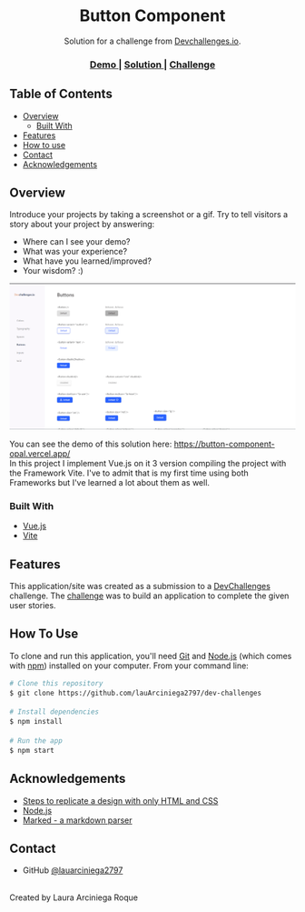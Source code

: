 <!-- Please update value in the {}  -->

<h1 align="center">Button Component</h1>

<div align="center">
   Solution for a challenge from  <a href="http://devchallenges.io" target="_blank">Devchallenges.io</a>.
</div>

<div align="center">
  <h3>
    <a href="https://button-component-opal.vercel.app/">
      Demo
    </a>
    <span> | </span>
    <a href="https://github.com/lauArciniega2797/dev-challenges">
      Solution
    </a>
    <span> | </span>
    <a href="https://devchallenges.io/challenges/ohgVTyJCbm5OZyTB2gNY">
      Challenge
    </a>
  </h3>
</div>

<!-- TABLE OF CONTENTS -->

## Table of Contents

- [Overview](#overview)
  - [Built With](#built-with)
- [Features](#features)
- [How to use](#how-to-use)
- [Contact](#contact)
- [Acknowledgements](#acknowledgements)

<!-- OVERVIEW -->

## Overview

Introduce your projects by taking a screenshot or a gif. Try to tell visitors a story about your project by answering:

- Where can I see your demo?
- What was your experience?
- What have you learned/improved?
- Your wisdom? :)

<img src="/ButtonsComponent/src/assets/images/buttonComponentPage.gif" title="Gif principal page Challenge">
<br>
<p>
  You can see the demo of this solution here: <a href="https://button-component-opal.vercel.app/">https://button-component-opal.vercel.app/</a> <br>
  In this project I implement Vue.js on it 3 version compiling the project with the Framework Vite. I've to admit that is my first time using both Frameworks but I've learned a lot about them as well. 
</p>

### Built With

<!-- This section should list any major frameworks that you built your project using. Here are a few examples.-->

- [Vue.js](https://vuejs.org/)
- [Vite](https://es.vitejs.dev/guide/)

## Features

<!-- List the features of your application or follow the template. Don't share the figma file here :) -->

This application/site was created as a submission to a [DevChallenges](https://devchallenges.io/challenges) challenge. The [challenge](https://devchallenges.io/challenges/ohgVTyJCbm5OZyTB2gNY) was to build an application to complete the given user stories.

## How To Use

<!-- This is an example, please update according to your application -->

To clone and run this application, you'll need [Git](https://git-scm.com) and [Node.js](https://nodejs.org/en/download/) (which comes with [npm](http://npmjs.com)) installed on your computer. From your command line:

```bash
# Clone this repository
$ git clone https://github.com/lauArciniega2797/dev-challenges

# Install dependencies
$ npm install

# Run the app
$ npm start
```

## Acknowledgements

<!-- This section should list any articles or add-ons/plugins that helps you to complete the project. This is optional but it will help you in the future. For exmpale -->

- [Steps to replicate a design with only HTML and CSS](https://devchallenges-blogs.web.app/how-to-replicate-design/)
- [Node.js](https://nodejs.org/)
- [Marked - a markdown parser](https://github.com/chjj/marked)

## Contact

- GitHub [@lauarciniega2797](https://github.com/lauArciniega2797)
<br>
<span>Created by Laura Arciniega Roque</span>
